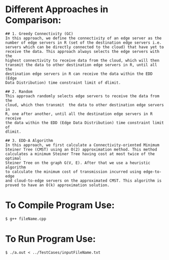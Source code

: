 # Different Approaches in Comparison:
	## 1. Greedy Connectivity (GC) 
	In this approach, we define the connectivity of an edge server as the
	number of edge servers in R (set of the destination edge servers i.e.
	servers which can be directly connected to the cloud) that have yet to
	receive the data. This approach always selects the edge servers with the
	highest connectivity to receive data from the cloud, which will then
	transmit the data to other destination edge servers in R, until all the 
	destination edge servers in R can receive the data within the EDD (Edge
	Data Distribution) time constraint limit of dlimit.

	## 2. Random 
	This approach randomly selects edge servers	to receive the data from the
	cloud, which then transmit	the data to other destination edge servers in
	R, one after another, until all the destination edge servers in R receive
	the data within the EDD (Edge Data Distribution) time constraint limit of 
	dlimit.

	## 3. EDD-A Algorithm
	In this approach, we first calculate a Connectivity-oriented Minimum
	Steiner Tree (CMST) using an O(2) approximation method. This method
	calculates a minimum Steiner Tree having cost at most twice of the optimal
	Steiner Tree on the graph G(V, E). After that we use a heuristic algorithm
	to calculate the minimum cost of transmission incurred using edge-to-edge
	and cloud-to-edge servers on the approximated CMST. This algorithm is
	proved to have an O(k) approximation solution.

# To Compile Program Use:
	$ g++ fileName.cpp

# To Run Program Use:
	$ ./a.out < ../TestCases/inputFileName.txt 

